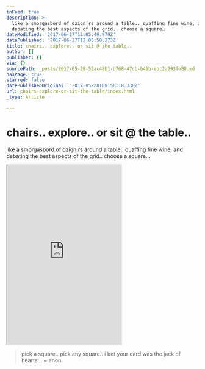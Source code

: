 ```yaml
---
inFeed: true
description: >-
  like a smorgasbord of dzign’rs around a table.. quaffing fine wine, and
  debating the best aspects of the grid.. choose a square…
dateModified: '2017-06-27T12:05:49.979Z'
datePublished: '2017-06-27T12:05:50.273Z'
title: chairs.. explore.. or sit @ the table..
author: []
publisher: {}
via: {}
sourcePath: _posts/2017-05-28-52ac48b1-b768-47cb-b49b-ebc2a293fe88.md
hasPage: true
starred: false
datePublishedOriginal: '2017-05-28T09:56:18.330Z'
url: chairs-explore-or-sit-the-table/index.html
_type: Article

---
```

# chairs.. explore.. or sit @ the table..

like a smorgasbord of dzign'rs around a table.. quaffing fine wine, and debating the best aspects of the grid.. choose a square...

<iframe src="https://the-grid.github.io/ed-userhtml/?g=eJytVeFumzAQ_s9TeJkmNmlA2jSVRkj-7BH2ANMBB1xjMLIvIdm0d58NNKNTp3YN_oHs8935-747m8TwWeLOCzPVMFCDWvz0hB2tMsSkmlholMB0xE1vz8m0Es6xYEjlaOso5yoW91-W7Wnj_fK8sAQpUZ9fyDXG3a76OGcppAKOJRY85KEaSuyzqBYyYnvujfO8oEilyvbO8neuCqmseGJgDc0jjHBtBILpYaSQ7QvIMDiSoZRkf0hFeY7NgKG2czmA-FeOC7ilW_2hC6lR8sC9D6s2FuvlBzd3BC-LPmmhdB0PU6sQfgzs5mfhvp-cT1Cb4CW_qfBxpY62lM_ptwxXm-dcJzSnWjtPxhP3G06rUqtDkweZkkrH4n1uR7Z2GEdLV9FAuLAdFRj6gTbP3VCDFvKcmtIa7tuTWN06q0segKTS6nUpfBINfZlk2DDqnZfkdBSZBGO2i0urLnbek42RkTW7XkpAVBqLrV8xt3EUdV0Xckds89luryOusNSU-7aTdYm89b-nEpq976ITqkthdLZdTILTlCDtQ43KCGQd3YRtUy4ej-_F7g-fghp0HTE93XLUFzuLQ3CHyEaoQohaSXlOIus20phOwSoxrP-PtwUM0qgCeurXUL6dg_LDwbAA8aAOusGz4EofxDf1FaQ4-5ZLGL7I_-1lp0yi0nBzjQirOUQYgQjTIuzNu7lL_oQz5JhdQ_huFsIOhdBQ2x_HK_i-na671gxybx_Lw1XNvp7rfqfKGH-85XMRNyNsagxDaWW9lDq8qtb3s9XaN-JI2LlnzYnQKS3zV7T5IEI0Pv2_AY39t5g" height="470" style=""></iframe>

> pick a square.. pick any square.. i bet your card was the jack of hearts... ~ anon